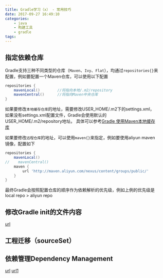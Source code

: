 ```yaml
---
title: Gradle学习（x） - 常用技巧
date: 2017-09-27 16:49:10
categories:
    - java
    - 构建工具
    - gradle
tags:
---
```


## 指定依赖仓库
Gradle支持三种不同类型的仓库（`Maven`、`Ivy`、`Flat`），均通过`repositories{}`来配置，例如要配置一个Maven仓库，可以使用以下配置
```groovy
repositories {
    mavenLocal()        //将指向本地/.m2/repository
    mavenCentral()      //将指向Maven中央仓库
}
```

如果要修改`本地缓存仓库`的地址，需要修改USER_HOME/.m2下的settings.xml，如果没有settings.xml配置文件，Gradle会使用默认的USER_HOME/.m2/repository地址。
具体可以参考[Gradle 使用Maven本地缓存库](http://www.coderli.com/gradle-maven-local-repositories/)

如果要修改`远程仓库`的地址，可以使用`maven{}`来指定，例如要使用aliyun maven镜像，配置如下
```groovy
repositories {
    mavenLocal()
//    mavenCentral()
    maven {
        url 'http://maven.aliyun.com/nexus/content/groups/public/'
    }
}
```

最终Gradle会按照配置仓库的顺序作为依赖解析的优先级，例如上例的优先级是local repo > aliyun repo

## 修改Gradle init的文件内容
[url](https://yrom.net/blog/2015/02/07/change-gradle-maven-repo-url/)

## 工程迁移（sourceSet）

## 依赖管理Dependency Management
[url](https://stackoverflow.com/questions/9547170/in-gradle-how-do-i-declare-common-dependencies-in-a-single-place)
[url1](https://dzone.com/articles/better-dependency-management)
